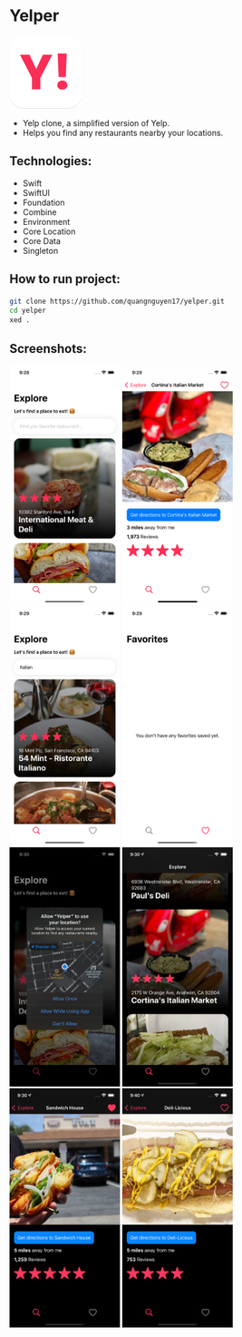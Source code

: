 # Yelper

<img src="appstore.png" width="128" height="128" style="border-radius: 24px" />

-   Yelp clone, a simplified version of Yelp.
-   Helps you find any restaurants nearby your locations.

## Technologies:

-   Swift
-   SwiftUI
-   Foundation
-   Combine
-   Environment
-   Core Location
-   Core Data
-   Singleton

## How to run project:

```bash
git clone https://github.com/quangnguyen17/yelper.git
cd yelper
xed .
```

## Screenshots:

<div class="d-flex">
    <img src="screenshots/1.png" width="195" height="422" style="object-fit: contain;" />
    <img src="screenshots/3.png" width="195" height="422" style="object-fit: contain;" />
    <img src="screenshots/4.png" width="195" height="422" style="object-fit: contain;" />
    <img src="screenshots/5.png" width="195" height="422" style="object-fit: contain;" />
</div>
<div class="d-flex">
    <img src="screenshots/6.png" width="195" height="422" style="object-fit: contain;" />
    <img src="screenshots/7.png" width="195" height="422" style="object-fit: contain;" />
    <img src="screenshots/8.png" width="195" height="422" style="object-fit: contain;" />
    <img src="screenshots/9.png" width="195" height="422" style="object-fit: contain;" />
</div>
